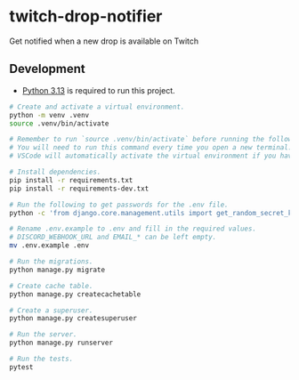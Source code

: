 # twitch-drop-notifier

Get notified when a new drop is available on Twitch

## Development

- [Python 3.13](https://www.python.org/downloads/) is required to run this project.

```bash
# Create and activate a virtual environment.
python -m venv .venv
source .venv/bin/activate

# Remember to run `source .venv/bin/activate` before running the following commands:
# You will need to run this command every time you open a new terminal.
# VSCode will automatically activate the virtual environment if you have the Python extension installed.

# Install dependencies.
pip install -r requirements.txt
pip install -r requirements-dev.txt

# Run the following to get passwords for the .env file.
python -c 'from django.core.management.utils import get_random_secret_key; print(get_random_secret_key())'

# Rename .env.example to .env and fill in the required values.
# DISCORD_WEBHOOK_URL and EMAIL_* can be left empty.
mv .env.example .env

# Run the migrations.
python manage.py migrate

# Create cache table.
python manage.py createcachetable

# Create a superuser.
python manage.py createsuperuser

# Run the server.
python manage.py runserver

# Run the tests.
pytest
```
